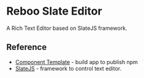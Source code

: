 # Reboo Slate Editor

A Rich Text Editor based on SlateJS framework.

## Reference

- [Component Template](https://github.com/reactstrap/component-template) - build app to publish npm
- [SlateJS](https://github.com/ianstormtaylor/slate) - framework to control text editor.
